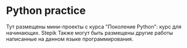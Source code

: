 # Python practice
Тут размещены мини-проекты с курса "Поколение Python": курс для начинающих. Stepik
Также могут быть размещены другие работы написанные на данном языке программирования.
